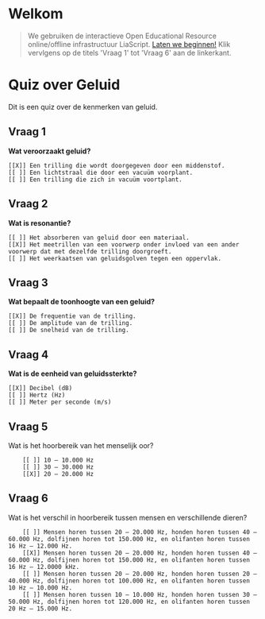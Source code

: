 <!--
title: "Quiz Benzeen"
language: nl
narrator: Dutch Female
mode: Presentation

import: https://raw.githubusercontent.com/LiaScript/CodeRunner/master/README.md
        https://raw.githubusercontent.com/LiaTemplates/BeforeAndAfter/0.0.1/README.md

link:   https://cdnjs.cloudflare.com/ajax/libs/animate.css/4.1.1/animate.min.css
        https://fonts.googleapis.com/css?family=Lato:400,400italic,700
        style.css

@runR: @LIA.eval(`["main.R"]`, `none`, `Rscript main.R`)

@JSONLD
<script run-once>
  let json = @0 

  const script = document.createElement('script');
  script.type = 'application/ld+json';
  script.text = JSON.stringify(json);

  document.head.appendChild(script);

  // this is only needed to prevent and output,
  // as long as the result of a script is undefined,
  // it is not shown or rendered within LiaScript
  console.debug("added json to head")
</script>
@end


link:   https://unpkg.com/leaflet@1.9.4/dist/leaflet.css
script: https://unpkg.com/leaflet@1.9.4/dist/leaflet.js

-->

# Welkom

> We gebruiken de interactieve Open Educational Resource online/offline infrastructuur LiaScript.
> [Laten we beginnen!](https://liascript.github.io/course/?https://raw.githubusercontent.com/abotzki/presentation/refs/heads/master/quiz-geluid.md)
> Klik vervlgens op de titels 'Vraag 1' tot 'Vraag 6' aan de linkerkant.


# Quiz over Geluid

Dit is een quiz over de kenmerken van geluid.

## Vraag 1
**Wat veroorzaakt geluid?**

    [[X]] Een trilling die wordt doorgegeven door een middenstof.
    [[ ]] Een lichtstraal die door een vacuüm voorplant.
    [[ ]] Een trilling die zich in vacuüm voortplant.


## Vraag 2
**Wat is resonantie?**

    [[ ]] Het absorberen van geluid door een materiaal.
    [[X]] Het meetrillen van een voorwerp onder invloed van een ander voorwerp dat met dezelfde trilling doorgroeft.
    [[ ]] Het weerkaatsen van geluidsgolven tegen een oppervlak.


## Vraag 3
**Wat bepaalt de toonhoogte van een geluid?**

    [[X]] De frequentie van de trilling.
    [[ ]] De amplitude van de trilling.
    [[ ]] De snelheid van de trilling.

## Vraag 4
**Wat is de eenheid van geluidssterkte?**

    [[X]] Decibel (dB)
    [[ ]] Hertz (Hz)
    [[ ]] Meter per seconde (m/s)

## Vraag 5
Wat is het hoorbereik van het menselijk oor?

        [[ ]] 10 – 10.000 Hz
        [[ ]] 30 – 30.000 Hz
        [[X]] 20 – 20.000 Hz

## Vraag 6
Wat is het verschil in hoorbereik tussen mensen en verschillende dieren?

        [[ ]] Mensen horen tussen 20 – 20.000 Hz, honden horen tussen 40 – 60.000 Hz, dolfijnen horen tot 150.000 Hz, en olifanten horen tussen 16 Hz – 12.000 Hz.
        [[X]] Mensen horen tussen 20 – 20.000 Hz, honden horen tussen 40 – 60.000 Hz, dolfijnen horen tot 150.000 Hz, en olifanten horen tussen 16 Hz – 12.0000 kHz.
        [[ ]] Mensen horen tussen 20 – 20.000 Hz, honden horen tussen 20 – 40.000 Hz, dolfijnen horen tot 100.000 Hz, en olifanten horen tussen 10 Hz – 10.000 Hz.
        [[ ]] Mensen horen tussen 10 – 10.000 Hz, honden horen tussen 30 – 50.000 Hz, dolfijnen horen tot 120.000 Hz, en olifanten horen tussen 20 Hz – 15.000 Hz.
